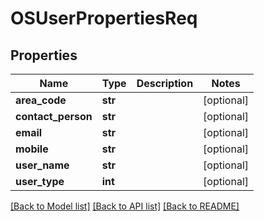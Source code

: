 # OSUserPropertiesReq

## Properties
Name | Type | Description | Notes
------------ | ------------- | ------------- | -------------
**area_code** | **str** |  | [optional] 
**contact_person** | **str** |  | [optional] 
**email** | **str** |  | [optional] 
**mobile** | **str** |  | [optional] 
**user_name** | **str** |  | [optional] 
**user_type** | **int** |  | [optional] 

[[Back to Model list]](../README.md#documentation-for-models) [[Back to API list]](../README.md#documentation-for-api-endpoints) [[Back to README]](../README.md)


